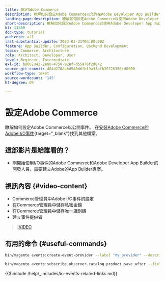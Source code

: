 ```yaml
---
title: 設定Adobe Commerce
description: 瞭解如何設定Adobe Commerce以允許在Adobe Developer App Builder中使用事件。
landing-page-description: 瞭解如何設定Adobe Commerce以使用Adobe Developer App Builder使用的事件機制。
short-description: 瞭解如何設定Adobe Commerce以使用Adobe Developer App Builder使用的事件機制。
kt: 11889
doc-type: tutorial
audience: all
last-substantial-update: 2023-02-21T00:00:00Z
feature: App Builder, Configuration, Backend Development
topic: Commerce, Architecture
role: Architect, Developer, User
level: Beginner, Intermediate
exl-id: b8062042-2e90-4750-92ef-d55a76f2d842
source-git-commit: 404d2708a6d540d6fb19a33afb20726356cd8000
workflow-type: tm+mt
source-wordcount: '145'
ht-degree: 0%

---
```


# 設定Adobe Commerce

瞭解如何設定Adobe Commerce以公開事件。 在[安裝Adobe Commerce的Adobe I/O事件](https://developer.adobe.com/commerce/events/get-started/installation/){target="_blank"}找到其他檔案。

## 這部影片是給誰看的？

* 剛開始使用I/O事件的Adobe Commerce和Adobe Developer App Builder的開發人員，需要建立Adobe的App Builder專案。

## 視訊內容 {#video-content}

* Commerce管理員中Adobe I/O事件的設定
* 在Commerce管理員中儲存私密金鑰
* 在Commerce管理員中儲存唯一識別碼
* 建立事件提供者

>[!VIDEO](https://video.tv.adobe.com/v/3430615?quality=12&learn=on&captions=chi_hant)

## 有用的命令 {#useful-commands}

```bash
bin/magento events:create-event-provider --label "my_provider" --description "Provides out-of-process extensibility for Adobe Commerce"

bin/magento events:subscribe observer.catalog_product_save_after --fields=name --fields=price
```

{{$include /help/_includes/io-events-related-links.md}}
